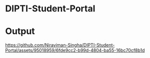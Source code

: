 # DIPTI-Student-Portal
# Output


https://github.com/Niraviman-Singha/DIPTI-Student-Portal/assets/95018959/6fde9cc2-b99d-4804-ba55-16bc70cf8b1d

